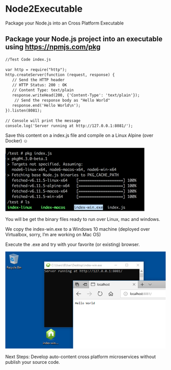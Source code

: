 # Node2Executable
Package your Node.js into an Cross Platform Executable

## Package your Node.js project into an executable using https://npmjs.com/pkg

	//Test Code index.js

	var http = require("http");
	http.createServer(function (request, response) {
	   // Send the HTTP header
	   // HTTP Status: 200 : OK
	   // Content Type: text/plain
	   response.writeHead(200, {'Content-Type': 'text/plain'});
		// Send the response body as "Hello World"
	   response.end('Hello World\n');
	}).listen(8081);

	// Console will print the message
	console.log('Server running at http://127.0.0.1:8081/');

Save this content on a index.js file and compile on a Linux Alpine (over Docker) ☺
 
<img src="compile.png">
 
You will be get the binary files ready to run over Linux, mac and windows.
 
We copy the index-win.exe to a Windows 10 machine (deployed over Virtualbox, sorry, I’m are working on Mac OS)

Execute the .exe and try with your favorite (or existing) browser.

<img src="test.png">

Next Steps: Develop auto-content cross platform microservices without publish your source code.
